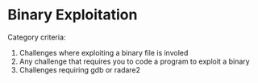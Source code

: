 # Binary Exploitation

Category criteria:
1) Challenges where exploiting a binary file is involed
2) Any challenge that requires you to code a program to exploit a binary
3) Challenges requiring gdb or radare2

